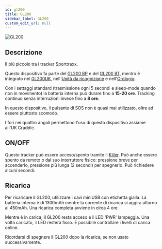```yaml
---
id: gl200
title: GL200
sidebar_label: GL200
custom_edit_url: null
---
```


<div class="image-container">
  <img
    src={require('/img/devices/gl200.png').default}
    alt="GL200"
    class="hardware-image vertical-hardware"
  />
</div>

## Descrizione

Il più piccolo tra i tracker Sporttraxx.

Questo dispositivo fa parte del [GL200 BP](gl200bp) e del [GL200 BT](gl200bt), mentro è integrato nel [GL200UK](gl200uk), nell'[Unità da ricognizione](recce) e nell'[Orologio](clock).

Con i settaggi standard (trasmissione ogni 5 secondi e sleep-mode quando non in movimento) la batteria interna può durare fino a **15-20 ore**. Tracking continuo senza interruzioni invece fino a **8 ore**.

In questo dispositivo, il pulsante di SOS non è quasi mai utilizzato, oltre ad essere piuttosto scomodo.

I fori nei quattro angoli permettono l'uso di questo dispositivo assiame all'UK Craddle.

## ON/OFF

Questo tracker può essere acceso/spento tramite il [Killer](tools/killer). Può anche essere spento da remoto o dal suo interruttore fisico: pressione breve per accenderlo, pressione più lunga (2 secondi) per spegnerlo. Può richiedere alcuni secondi.

## Ricarica

Per ricaricare il GL200, utilizzare i cavi miniUSB con etichetta gialla. La batteria interna è di 1300mAh mentre la corrente di ricarica si aggira attorno ai 450mAh. Una ricarica completa avviene in circa 4 ore.

Mentre è in carica, il GL200 resta acceso e il LED 'PWR' lampeggia. Una volta caricato, il LED resterà fisso. È possibile controllare i livelli di carica online.

Ricordarsi di spegnere il GL200 dopo la ricarica, se non usato successivamente.

